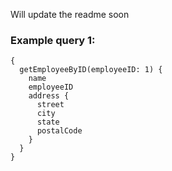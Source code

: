 Will update the readme soon

### Example query 1:
```
{
  getEmployeeByID(employeeID: 1) {
    name
    employeeID
    address {
      street
      city
      state
      postalCode
    }
  }
}
```